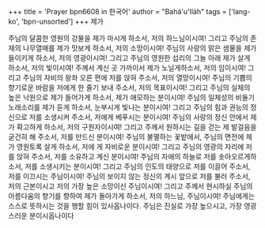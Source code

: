 +++
title = 'Prayer bpn6608 in 한국어'
author = "Bahá'u'lláh"
tags = ['lang-ko', 'bpn-unsorted']
+++
제가

주님의 달콤한 영원의 강물을 제가 마시게 하소서, 저의 하느님이시여! 그리고 주님의 존재의 나무열매를 제가 맛보게 하소서, 저의 소망이시여! 주님의 사랑의 맑은 샘물을 제가 들이키게 하소서, 저의 영광이시여! 그리고 주님의 영원한 섭리의 그늘 아래 제가 살게 하소서, 저의 빛이시여! 주께서 계신 곳 가까이서 제가 노닐게하소서, 저의 임이시여! 그리고 주님의 자비의 왕좌 오른 편에 저를 앉혀 주소서, 저의 열망이시여! 주님의 기쁨의 향기로운 바람을 저에게 한 줄기 보내 주소서, 저의 목표이시여! 그리고 주님의 실체의 높은 낙원으로 제가 들어가게 하소서, 제가 애모하는 분이시여! 주님의 일체성의 비둘기 노래소리를 제가 듣게 하소서, 눈부시게 빛나는 분이시여! 그리고 주님의 힘과 권능의 정신으로 저를 소생시켜 주소서, 저에게 베푸시는 분이시여! 주님의 사랑의 정신 안에서 제가 확고하게 하소서, 저의 구원자이시여! 그리고 주께서 원하시는 길을 걷는 제 발걸음을 굳건히 해 주소서, 저를 만드신 분이시여! 주님의 불멸하는 꽃밭에서, 주님의 면전에 제가 영원토록 살게 하소서, 저에 게 자비로운 분이시여! 그리고 주님의 영광의 자리에 저를 앉혀 주소서, 저를 소유하고 계신 분이시여! 주님의 자애의 하늘로 저를 솟아오르게하소서, 저를 소생시키는 분이시여! 그리고 주님의 인도의 태양으로 저를 이끌어 주소서, 저를 이끄시는 주님이시여! 주님의 보이지 않는 정신의 계시 앞으로 저를 불러 주소서, 저의 근본이시고 저의 가장 높은 소망이신 주님이시여! 그리고 주께서 현시하실 주님의 아름다움의 향기를 향하여 제가 돌아가게 하소서, 저의 하느님, 주님이시여!
주님에게는 스스로 뜻하시는 것을 행할 힘이 있사옵나이다. 주님은 진실로 가장 높으시고, 가장 영광스러운 분이시옵나이다
